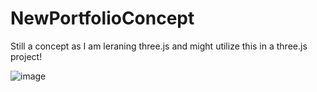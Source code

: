 # NewPortfolioConcept

Still a concept as I am leraning three.js and might utilize this in a three.js project!

![image](https://github.com/user-attachments/assets/af203ed6-4be9-42ba-b06d-f3a57a577524)
